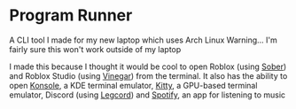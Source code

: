 # Program Runner
A CLI tool I made for my new laptop which uses Arch Linux
Warning... I'm fairly sure this won't work outside of my laptop

I made this because I thought it would be cool to open Roblox (using [Sober](https://sober.vinegarhq.org/)) and Roblox Studio (using [Vinegar](https://flathub.org/apps/org.vinegarhq.Vinegar)) from the terminal.
It also has the ability to open [Konsole](https://wiki.archlinux.org/title/Konsole), a KDE terminal emulator, [Kitty](https://wiki.archlinux.org/title/Kitty), a GPU-based terminal emulator, Discord (using [Legcord](https://aur.archlinux.org/packages/legcord-bin)) and [Spotify](https://wiki.archlinux.org/title/Spotify), an app for listening to music